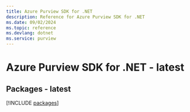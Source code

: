 ```yaml
---
title: Azure Purview SDK for .NET
description: Reference for Azure Purview SDK for .NET
ms.date: 09/02/2024
ms.topic: reference
ms.devlang: dotnet
ms.service: purview
---
```

# Azure Purview SDK for .NET - latest
## Packages - latest
[!INCLUDE [packages](purview-index.md)]